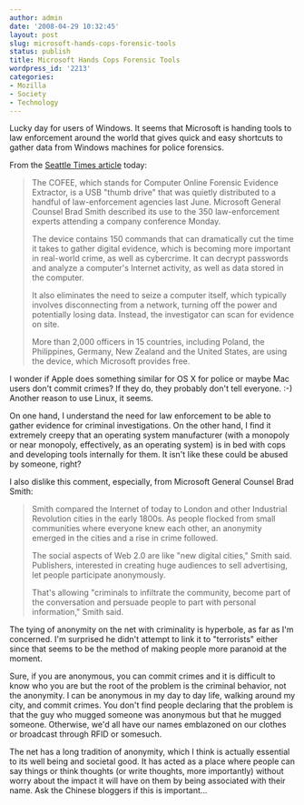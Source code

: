 ```yaml
---
author: admin
date: '2008-04-29 10:32:45'
layout: post
slug: microsoft-hands-cops-forensic-tools
status: publish
title: Microsoft Hands Cops Forensic Tools
wordpress_id: '2213'
categories:
- Mozilla
- Society
- Technology
---
```

Lucky day for users of Windows. It seems that Microsoft is handing tools to law enforcement around the world that gives quick and easy shortcuts to gather data from Windows machines for police forensics. 

From the <a href="http://seattletimes.nwsource.com/html/microsoft/2004379751_msftlaw29.html">Seattle Times article</a> today:
<blockquote>The COFEE, which stands for Computer Online Forensic Evidence Extractor, is a USB "thumb drive" that was quietly distributed to a handful of law-enforcement agencies last June. Microsoft General Counsel Brad Smith described its use to the 350 law-enforcement experts attending a company conference Monday.

The device contains 150 commands that can dramatically cut the time it takes to gather digital evidence, which is becoming more important in real-world crime, as well as cybercrime. It can decrypt passwords and analyze a computer's Internet activity, as well as data stored in the computer.

It also eliminates the need to seize a computer itself, which typically involves disconnecting from a network, turning off the power and potentially losing data. Instead, the investigator can scan for evidence on site.

More than 2,000 officers in 15 countries, including Poland, the Philippines, Germany, New Zealand and the United States, are using the device, which Microsoft provides free. </blockquote>
I wonder if Apple does something similar for OS X for police or maybe Mac users don't commit crimes? If they do, they probably don't tell everyone. :-) Another reason to use Linux, it seems.

On one hand, I understand the need for law enforcement to be able to gather evidence for criminal investigations. On the other hand, I find it extremely creepy that an operating system manufacturer (with a monopoly or near monopoly, effectively, as an operating system) is in bed with cops and developing tools internally for them. It isn't like these could be abused by someone, right?

I also dislike this comment, especially, from Microsoft General Counsel Brad Smith:
<blockquote>Smith compared the Internet of today to London and other Industrial Revolution cities in the early 1800s. As people flocked from small communities where everyone knew each other, an anonymity emerged in the cities and a rise in crime followed.

The social aspects of Web 2.0 are like "new digital cities," Smith said. Publishers, interested in creating huge audiences to sell advertising, let people participate anonymously.

That's allowing "criminals to infiltrate the community, become part of the conversation and persuade people to part with personal information," Smith said.</blockquote>
The tying of anonymity on the net with criminality is hyperbole, as far as I'm concerned. I'm surprised he didn't attempt to link it to "terrorists" either since that seems to be the method of making people more paranoid at the moment.

Sure, if you are anonymous, you can commit crimes and it is difficult to know who you are but the root of the problem is the criminal behavior, not the anonymity. I can be anonymous in my day to day life, walking around my city, and commit crimes. You don't find people declaring that the problem is that the guy who mugged someone was anonymous but that he mugged someone. Otherwise, we'd all have our names emblazoned on our clothes or broadcast through RFID or somesuch.

The net has a long tradition of anonymity, which I think is actually essential to its well being and societal good. It has acted as a place where people can say things or think thoughts (or write thoughts, more importantly) without worry about the impact it will have on them by being associated with their name. Ask the Chinese bloggers if this is important...
